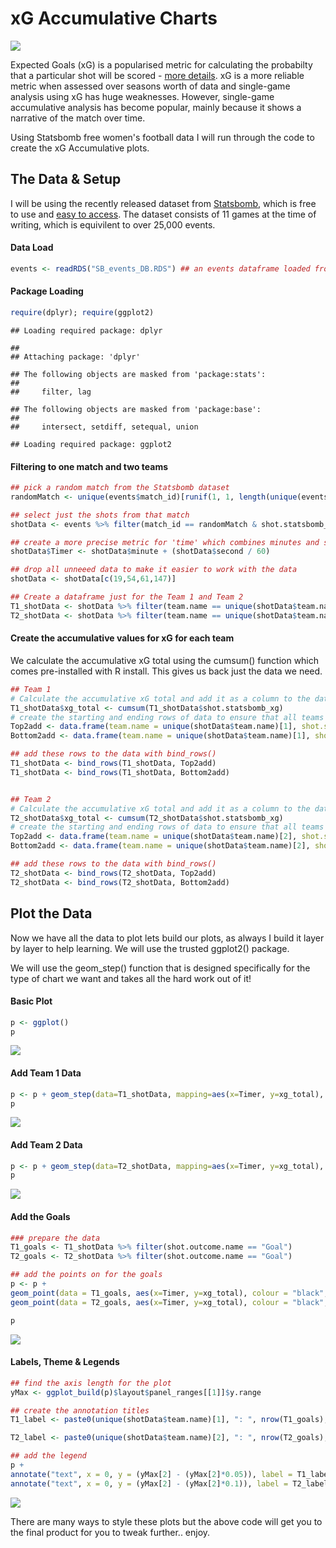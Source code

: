xG Accumulative Charts
================
![](https://github.com/FCrSTATS/StatsBomb_WomensData/blob/master/images/xGaccum/Unknown-4.png)

Expected Goals (xG) is a popularised metric for calculating the probabilty that a particular shot will be scored - [more details](https://www.bbc.co.uk/sport/football/40699431). xG is a more reliable metric when assessed over seasons worth of data and single-game analysis using xG has huge weaknesses. However, single-game accumulative analysis has become popular, mainly because it shows a narrative of the match over time.

Using Statsbomb free women's football data I will run through the code to create the xG Accumulative plots.

The Data & Setup
----------------

I will be using the recently released dataset from [Statsbomb](https://twitter.com/statsbomb), which is free to use and [easy to access](https://www.github.com). The dataset consists of 11 games at the time of writing, which is equivilent to over 25,000 events.

#### Data Load

``` r
events <- readRDS("SB_events_DB.RDS") ## an events dataframe loaded from local storage - see my previous tutorial 
```

#### Package Loading

``` r
require(dplyr); require(ggplot2)
```

    ## Loading required package: dplyr

    ## 
    ## Attaching package: 'dplyr'

    ## The following objects are masked from 'package:stats':
    ## 
    ##     filter, lag

    ## The following objects are masked from 'package:base':
    ## 
    ##     intersect, setdiff, setequal, union

    ## Loading required package: ggplot2

#### Filtering to one match and two teams

``` r
## pick a random match from the Statsbomb dataset 
randomMatch <- unique(events$match_id)[runif(1, 1, length(unique(events$match_id)) )]

## select just the shots from that match 
shotData <- events %>% filter(match_id == randomMatch & shot.statsbomb_xg > 0)

## create a more precise metric for 'time' which combines minutes and seconds 
shotData$Timer <- shotData$minute + (shotData$second / 60)

## drop all unneeed data to make it easier to work with the data 
shotData <- shotData[c(19,54,61,147)]

## Create a dataframe just for the Team 1 and Team 2
T1_shotData <- shotData %>% filter(team.name == unique(shotData$team.name)[1])
T2_shotData <- shotData %>% filter(team.name == unique(shotData$team.name)[2])
```

#### Create the accumulative values for xG for each team

We calculate the accumulative xG total using the cumsum() function which comes pre-installed with R install. This gives us back just the data we need.

``` r
## Team 1
# Calculate the accumulative xG total and add it as a column to the dataframe 
T1_shotData$xg_total <- cumsum(T1_shotData$shot.statsbomb_xg)
# create the starting and ending rows of data to ensure that all teams start on 0 and end at 96 minutes 
Top2add <- data.frame(team.name = unique(shotData$team.name)[1], shot.statsbomb_xg = 0, Timer = 0, shot.outcome.name = "-", xg_total = 0, stringsAsFactors = F)
Bottom2add <- data.frame(team.name = unique(shotData$team.name)[1], shot.statsbomb_xg = 0, Timer = 96,  shot.outcome.name = "-", xg_total = max(T1_shotData$xg_total), stringsAsFactors = F)

## add these rows to the data with bind_rows()
T1_shotData <- bind_rows(T1_shotData, Top2add)
T1_shotData <- bind_rows(T1_shotData, Bottom2add)


## Team 2
# Calculate the accumulative xG total and add it as a column to the dataframe 
T2_shotData$xg_total <- cumsum(T2_shotData$shot.statsbomb_xg)
# create the starting and ending rows of data to ensure that all teams start on 0 and end at 96 minutes 
Top2add <- data.frame(team.name = unique(shotData$team.name)[2], shot.statsbomb_xg = 0, Timer = 0,  shot.outcome.name = "-", xg_total = 0, stringsAsFactors = F)
Bottom2add <- data.frame(team.name = unique(shotData$team.name)[2], shot.statsbomb_xg = 0, Timer = 96,  shot.outcome.name = "-", xg_total = max(T2_shotData$xg_total), stringsAsFactors = F)

## add these rows to the data with bind_rows()
T2_shotData <- bind_rows(T2_shotData, Top2add)
T2_shotData <- bind_rows(T2_shotData, Bottom2add)
```

Plot the Data
-------------

Now we have all the data to plot lets build our plots, as always I build it layer by layer to help learning. We will use the trusted ggplot2() package.

We will use the geom\_step() function that is designed specifically for the type of chart we want and takes all the hard work out of it!

#### Basic Plot

``` r
p <- ggplot()
p
```

![](https://github.com/FCrSTATS/StatsBomb_WomensData/blob/master/images/xGaccum/Unknown.png)

#### Add Team 1 Data

``` r
p <- p + geom_step(data=T1_shotData, mapping=aes(x=Timer, y=xg_total), colour = "#E24F55", size = 1.5, alpha = 0.8)
p
```

![](https://github.com/FCrSTATS/StatsBomb_WomensData/blob/master/images/xGaccum/Unknown-1.png)

#### Add Team 2 Data

``` r
p <- p + geom_step(data=T2_shotData, mapping=aes(x=Timer, y=xg_total), colour = "#2B6DD2", size = 1.5, alpha = 0.8)
p
```

![](https://github.com/FCrSTATS/StatsBomb_WomensData/blob/master/images/xGaccum/Unknown-2.png)

#### Add the Goals

``` r
### prepare the data 
T1_goals <- T1_shotData %>% filter(shot.outcome.name == "Goal")
T2_goals <- T2_shotData %>% filter(shot.outcome.name == "Goal")

## add the points on for the goals 
p <- p + 
geom_point(data = T1_goals, aes(x=Timer, y=xg_total), colour = "black", size = 4, alpha = 1, fill = "#E24F55", shape = 21) +
geom_point(data = T2_goals, aes(x=Timer, y=xg_total), colour = "black", size = 4, alpha = 1, fill = "#2B6DD2", shape = 21)

p
```

![](https://github.com/FCrSTATS/StatsBomb_WomensData/blob/master/images/xGaccum/Unknown-3.png)

#### Labels, Theme & Legends

``` r
## find the axis length for the plot
yMax <- ggplot_build(p)$layout$panel_ranges[[1]]$y.range

## create the annotation titles 
T1_label <- paste0(unique(shotData$team.name)[1], ": ", nrow(T1_goals), " Actual: ", round(max(T1_shotData$xg_total), 2), "xG Diff: ", nrow(T1_goals) - round(max(T1_shotData$xg_total), 2))

T2_label <- paste0(unique(shotData$team.name)[2], ": ", nrow(T2_goals), " Actual: ", round(max(T2_shotData$xg_total), 2), "xG Diff: ", nrow(T2_goals) - round(max(T2_shotData$xg_total), 2))

## add the legend 
p + 
annotate("text", x = 0, y = (yMax[2] - (yMax[2]*0.05)), label = T1_label, hjust = 0, colour = "#E24F55") + 
annotate("text", x = 0, y = (yMax[2] - (yMax[2]*0.1)), label = T2_label, hjust = 0, colour = "#2B6DD2") + labs(x = "Minutes", y = "Accumulative xG") + theme_minimal()
```

![](https://github.com/FCrSTATS/StatsBomb_WomensData/blob/master/images/xGaccum/Unknown-4.png)

There are many ways to style these plots but the above code will get you to the final product for you to tweak further.. enjoy.
